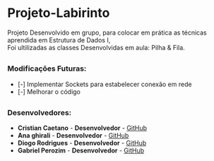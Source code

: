 # Projeto-Labirinto

Projeto Desenvolvido em grupo, para colocar em prática as técnicas aprendida em Estrutura de Dados I,<br>
Foi ultilizadas as classes Desenvolvidas em aula: Pilha & Fila.

##

### Modificações Futuras: 

* [-] Implementar Sockets para estabelecer conexão em rede
* [-] Melhorar o código

##

### Desenvolvedores:

* **Cristian Caetano** - **Desenvolvedor** - [GitHub](https://github.com/cristiancaetano29)
* **Ana ghirali** - **Desenvolvedor** - [GitHub](https://github.com/Anaghirali)
* **Diogo Rodrigues** - **Desenvolvedor** - [GitHub](https://github.com/diogoramosr)
* **Gabriel Perozim** - **Desenvolvedor** - [GitHub](https://github.com/gabrielfxz)
